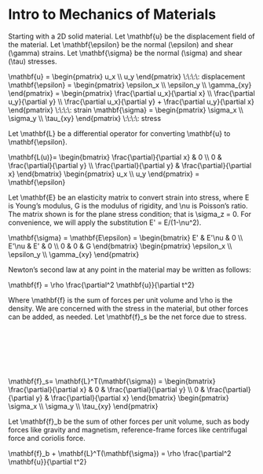 # Intro to Mechanics of Materials

Starting with a 2D solid material. Let <la-tex>\mathbf{u}</la-tex> be the
displacement field of the material.  Let <la-tex>\mathbf{\epsilon}</la-tex> be the normal 
<la-tex>(\epsilon)</la-tex> and shear <la-tex>(\gamma)</la-tex> strains.  Let 
<la-tex>\mathbf{\sigma}</la-tex> be the normal <la-tex>(\sigma)</la-tex> and
shear <la-tex>(\tau)</la-tex> stresses.

<la-tex display="block">
\mathbf{u} = 
\begin{pmatrix}
  u_x \\ u_y
\end{pmatrix} \:\:\:\: displacement
</la-tex>

<la-tex display="block">
\mathbf{\epsilon} =
\begin{pmatrix}
  \epsilon_x \\ \epsilon_y \\ \gamma_{xy}
\end{pmatrix} =
\begin{pmatrix}
  \frac{\partial u_x}{\partial x} \\
  \frac{\partial u_y}{\partial y} \\
  \frac{\partial u_x}{\partial y} +
  \frac{\partial u_y}{\partial x}
\end{pmatrix} \:\:\:\: strain
</la-tex>

<la-tex display="block">
  \mathbf{\sigma} =
  \begin{pmatrix}
    \sigma_x \\ \sigma_y \\ \tau_{xy}
  \end{pmatrix} \:\:\:\: stress
</la-tex>

Let <la-tex>\mathbf{L}</la-tex> be a differential operator for converting 
<la-tex>\mathbf{u}</la-tex> to <la-tex>\mathbf{\epsilon}</la-tex>.

<la-tex display="block">
\mathbf{L(u)}=
\begin{bmatrix}
  \frac{\partial}{\partial x} & 0 \\
  0 & \frac{\partial}{\partial y} \\
  \frac{\partial}{\partial y} &
  \frac{\partial}{\partial x}
\end{bmatrix}
\begin{pmatrix}
  u_x \\ u_y
\end{pmatrix}
= \mathbf{\epsilon}
</la-tex>

Let <la-tex>\mathbf{E}</la-tex> be an elasticity matrix to convert strain into
stress, where <la-tex>E</la-tex> is Young’s modulus, <la-tex>G</la-tex> is the
modulus of rigidity, and <la-tex>\nu</la-tex> is Poisson’s ratio.  The matrix
shown is for the plane stress condition; that is <la-tex>\sigma_z = 0</la-tex>.
For convenience, we will apply the substitution <la-tex>E' = E/(1-\nu^2)</la-tex>.

<la-tex display="block">
  \mathbf{\sigma} =
  \mathbf{E\epsilon} =
  \begin{bmatrix}
    E' & E'\nu & 0 \\
    E'\nu & E' & 0 \\
    0 & 0 & G
  \end{bmatrix}
  \begin{pmatrix}
    \epsilon_x \\ \epsilon_y \\ \gamma_{xy}
  \end{pmatrix}
</la-tex>

Newton’s second law at any point in the material may be written as follows:

<la-tex display="block">
  \mathbf{f} = \rho
  \frac{\partial^2 \mathbf{u}}{\partial t^2}
</la-tex>

Where <la-tex>\mathbf{f}</la-tex> is the sum of forces per unit volume and 
<la-tex>\rho</la-tex> is the density.  We are concerned with the
stress in the material, but other forces can be added, as needed.  Let 
<la-tex>\mathbf{f}_s</la-tex> be the net force due to stress.
  
<div style="mask: url(stress.svg) no-repeat center; background-color: currentColor; height: 100px;"></div>

<la-tex display="block">
  \mathbf{f}_s=
  \mathbf{L}^T(\mathbf{\sigma}) =
  \begin{bmatrix}
    \frac{\partial}{\partial x} & 0 & \frac{\partial}{\partial y} \\
    0 & \frac{\partial}{\partial y} & \frac{\partial}{\partial x}
  \end{bmatrix}
  \begin{pmatrix}
    \sigma_x \\
    \sigma_y \\
    \tau_{xy}
  \end{pmatrix}
</la-tex>

Let <la-tex>\mathbf{f}_b</la-tex> be the sum of other forces per unit volume,
such as body forces like  gravity and magnetism, reference-frame forces like
centrifugal force and coriolis force.

<la-tex display="block">
  \mathbf{f}_b + \mathbf{L}^T(\mathbf{\sigma}) =
  \rho \frac{\partial^2 \mathbf{u}}{\partial t^2}
</la-tex>
